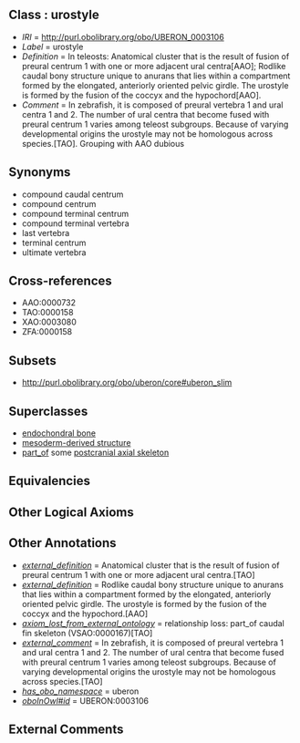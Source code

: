 
## Class : urostyle

 * *IRI* = http://purl.obolibrary.org/obo/UBERON_0003106
 * *Label* = urostyle
 * *Definition* = In teleosts: Anatomical cluster that is the result of fusion of preural centrum 1 with one or more adjacent ural centra[AAO]; Rodlike caudal bony structure unique to anurans that lies within a compartment formed by the elongated, anteriorly oriented pelvic girdle. The urostyle is formed by the fusion of the coccyx and the hypochord[AAO].
 * *Comment* = In zebrafish, it is composed of preural vertebra 1 and ural centra 1 and 2. The number of ural centra that become fused with preural centrum 1 varies among teleost subgroups. Because of varying developmental origins the urostyle may not be homologous across species.[TAO]. Grouping with AAO dubious

## Synonyms

 * compound caudal centrum
 * compound centrum
 * compound terminal centrum
 * compound terminal vertebra
 * last vertebra
 * terminal centrum
 * ultimate vertebra

## Cross-references

 * AAO:0000732
 * TAO:0000158
 * XAO:0003080
 * ZFA:0000158

## Subsets

 * http://purl.obolibrary.org/obo/uberon/core#uberon_slim

## Superclasses

 * [endochondral bone](../../UBERON/13/UBERON_0002513.md)
 * [mesoderm-derived structure](../../UBERON/20/UBERON_0004120.md)
 * [part_of](../../BFO/50/BFO_0000050.md) some [postcranial axial skeleton](../../UBERON/90/UBERON_0002090.md)

## Equivalencies


## Other Logical Axioms


## Other Annotations

 * *[external_definition](../../UBPROP/01/UBPROP_0000001.md)* = Anatomical cluster that is the result of fusion of preural centrum 1 with one or more adjacent ural centra.[TAO]
 * *[external_definition](../../UBPROP/01/UBPROP_0000001.md)* = Rodlike caudal bony structure unique to anurans that lies within a compartment formed by the elongated, anteriorly oriented pelvic girdle. The urostyle is formed by the fusion of the coccyx and the hypochord.[AAO]
 * *[axiom_lost_from_external_ontology](../../UBPROP/02/UBPROP_0000002.md)* = relationship loss: part_of caudal fin skeleton (VSAO:0000167)[TAO]
 * *[external_comment](../../UBPROP/05/UBPROP_0000005.md)* = In zebrafish, it is composed of preural vertebra 1 and ural centra 1 and 2. The number of ural centra that become fused with preural centrum 1 varies among teleost subgroups. Because of varying developmental origins the urostyle may not be homologous across species.[TAO]
 * *[has_obo_namespace](../../ce/oboInOwl#hasOBONamespace.md)* = uberon
 * *[oboInOwl#id](../../id/oboInOwl#id.md)* = UBERON:0003106

## External Comments

